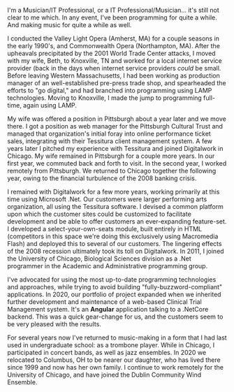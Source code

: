 I'm a Musician/IT Professional, or a IT Professional/Musician... it's still not
clear to me which. In any event, I've been programming for quite a while. And making
music for quite a while as well.

I conducted the Valley Light Opera (Amherst, MA) for a couple seasons in the early
1990's, and Commonwealth Opera (Northampton, MA). After the upheavals precipitated
by the 2001 World Trade Center attacks, I moved with my wife, Beth, to Knoxville, TN
and worked for a local internet service provider (back in the days when internet
service providers *could* be small. Before leaving Western Massachusetts, I had been
working as production manager of an well-established pre-press trade shop, and 
spearheaded the efforts to "go digital," and had branched into programming using 
LAMP technologies. Moving to Knoxville, I made the jump to programming full-time, again
using LAMP.

My wife was offered a position in Pittsburgh about a year later and we move there. I got 
a position as web manager for the Pittsburgh Cultural Trust and managed that organization's
initial foray into online performance ticket sales, integrating with their Tessitura client
management system. A few years later I pitched my experience with Tessitura and joined 
Digitalwork in Chicago. My wife remained in Pittsburgh for a couple more years. In our first year, we commuted back
and forth to visit. In the second year, I worked remotely from Pittsburgh. We returned to
Chicago together the following year, owing to the financial turbulence of the 2008 banking
crisis. 

I remained with Digitalwork for a few more years, working primarily at this time using
Microsoft .Net. Our customers were larger performing arts organization, all using the 
Tessitura software. I devised a common platform upon which the customer sites could be
customized to facilitate development and be able to offer customers an ever-expanding feature-set. 
I developed a select-your-own-seats module, built entirely in HTML (competitors in this
space we're doing this exclusively using Macromedia Flash) and deployed this to several of our 
customers. The lingering effects of the
2008 recession ultimately took its toll on Digitalwork. In 2011, I joined the University of Chicago,
Biological Sciences division as a .Net programmer in the Academic and Administrative 
programming group.

I've advocated for using the most up-to-date programming technologies and 
approaches, while trying to avoid building "fully-buzzword-compliant" applications. In 2020,
our portfolio of project expanded when we inherited further development and maintenance of
a web-based Clinical Trial Management system. It's an **Angular** application talking to a 
.NetCore backend. This was a quick gear-change for us, and the customers seem to be very 
pleased with the results.

For several years now I've returned to music-making in a form that I had last used in 
undergraduate school: as a trombone player. While in Chicago, I participated in concert
bands, as well as jazz ensembles. In 2020 we relocated to Columbus, OH to be nearer our
daughter, who has lived there since 1999 and now has her own family. I continue to work
remotely for the University of Chicago, and have joined the Dublin Community Wind Ensemble.
